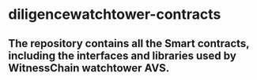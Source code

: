 # diligencewatchtower-contracts

## The repository contains all the Smart contracts, including the interfaces and libraries used by WitnessChain watchtower AVS. 